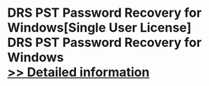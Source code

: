 # DRS PST Password Recovery for Windows[Single User License]<br />DRS PST Password Recovery for Windows<br />[>> Detailed information](https://secure.shareit.com/shareit/product.html?productid=301004257&affiliateid=200057808)